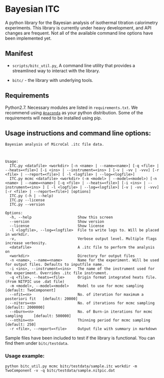 # Bayesian ITC
A python library for the Bayesian analysis of isothermal titration calorimetry experiments. This library is currently under heavy development, and API changes are frequent. Not all of the available command line options have been implemented yet.



## Manifest

* `scripts/bitc_util.py`, A command line utility that provides a streamlined way to interact with the library. 
  
* `bitc/` - the library with underlying tools.


## Requirements
Python2.7. Necessary modules are listed in `requirements.txt`. We recommend using [`Anaconda`](https://store.continuum.io/cshop/anaconda/) as your python distribution. Some of the requirements will need to be installed using pip.  

## Usage instructions and command line options:
```
Bayesian analysis of MicroCal .itc file data.



Usage:
  ITC.py <datafile> <workdir> [-n <name> | --name=<name>] [-q <file> | --heats=<file>] [-i <ins> | --instrument=<ins> ] [-v | -vv | -vvv] [-r <file> | --report=<file>] [ -l <logfile> | --log=<logfile>]
  ITC.py mcmc <datafile> <workdir> (-m <model> | --model=<model>) [-n <name> | --name=<name>] [-q <file> | --heats=<file>] [-i <ins> | --instrument=<ins> ] [ -l <logfile> | --log=<logfile>] [-v | -vv | -vvv] [-r <file> | --report=<file>] [options]
  ITC.py (-h | --help)
  ITC.py --license
  ITC.py --version

Options:
  -h, --help                     Show this screen
  --version                      Show version
  --license                      Show license
  -l <logfile>, --log=<logfile>  File to write logs to. Will be placed in workdir.
  -v,                            Verbose output level. Multiple flags increase verbosity.
  <datafile>                     A .itc file to perform the analysis on
  <workdir>                      Directory for output files
  -n <name>, --name=<name>       Name for the experiment. Will be used for output files. Defaults to inputfile name.
  -i <ins>, --instrument=<ins>   The name of the instrument used for the experiment. Overrides .itc file instrument.
  -q <file>, --heats=<file>      Origin format integrated heats file. (From NITPIC use .dat file)
  -m <model>, --model=<model>    Model to use for mcmc sampling                  [default: TwoComponent]
  --nfit=<n>                     No. of iteration for maximum a posteriori fit   [default: 20000]
  --niters=<n>                   No. of iterations for mcmc sampling             [default: 2000000]
  --nburn=<n>                    No. of Burn-in iterations for mcmc sampling     [default: 500000]
  --nthin=<n>                    Thinning period for mcmc sampling               [default: 250]
  -r <file>, --report=<file>     Output file with summary in markdown

```

Sample files have been included to test if the library is functional. You can find them under `bitc/testdata`.

### Usage example:

```
python bitc_util.py mcmc bitc/testdata/sample.itc workdir -m TwoComponent -v -q bitc/testdata/sample.nitpic.dat
```
